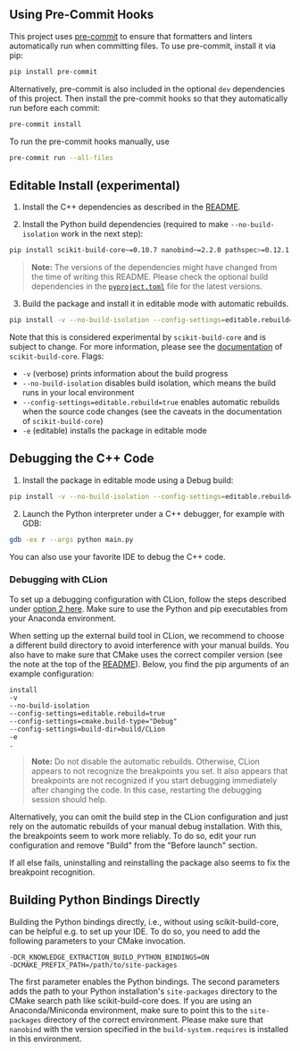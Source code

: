 ## Using Pre-Commit Hooks

This project uses [pre-commit](https://pre-commit.com/) to ensure that formatters and linters automatically run when committing files.
To use pre-commit, install it via pip:

```bash
pip install pre-commit
```

Alternatively, pre-commit is also included in the optional `dev` dependencies of this project.
Then install the pre-commit hooks so that they automatically run before each commit:

```bash
pre-commit install
```

To run the pre-commit hooks manually, use

```bash
pre-commit run --all-files
```

## Editable Install (experimental)

1. Install the C++ dependencies as described in the [README](../README.md).

2. Install the Python build dependencies (required to make `--no-build-isolation` work in the next step):

```bash
pip install scikit-build-core~=0.10.7 nanobind~=2.2.0 pathspec>=0.12.1 pyproject-metadata>=0.7.1 typing_extensions~=4.12.2 cmake>=3.24
```

> **Note:** The versions of the dependencies might have changed from the time of writing this README. Please check the
> optional build dependencies in the [`pyproject.toml`](../pyproject.toml) file for the latest versions.

3. Build the package and install it in editable mode with automatic rebuilds.

```bash
pip install -v --no-build-isolation --config-settings=editable.rebuild=true -e .
```

Note that this is considered experimental by `scikit-build-core` and is subject to change.
For more information, please see
the [documentation](https://scikit-build-core.readthedocs.io/en/latest/configuration.html#editable-installs)
of `scikit-build-core`.
Flags:

- `-v` (verbose) prints information about the build progress
- `--no-build-isolation` disables build isolation, which means the build runs in your local environment
- `--config-settings=editable.rebuild=true` enables automatic rebuilds when the source code changes (see the caveats in
  the documentation of `scikit-build-core`)
- `-e` (editable) installs the package in editable mode

## Debugging the C++ Code

1. Install the package in editable mode using a Debug build:

```bash
pip install -v --no-build-isolation --config-settings=editable.rebuild=true --config-settings=cmake.build-type="Debug" -e .
```

2. Launch the Python interpreter under a C++ debugger, for example with GDB:

```bash
gdb -ex r --args python main.py
```

You can also use your favorite IDE to debug the C++ code.

### Debugging with CLion

To set up a debugging configuration with CLion, follow the steps described
under [option 2 here](https://www.jetbrains.com/help/clion/debugging-python-extensions.html#debug-custom-py).
Make sure to use the Python and pip executables from your Anaconda environment.

When setting up the external build tool in CLion, we recommend to choose a different build directory to avoid
interference with your manual builds.
You also have to make sure that CMake uses the correct compiler version (see the note at the top of
the [README](../README.md)).
Below, you find the pip arguments of an example configuration:

```
install
-v
--no-build-isolation
--config-settings=editable.rebuild=true
--config-settings=cmake.build-type="Debug"
--config-settings=build-dir=build/CLion
-e
.
```

> **Note:** Do not disable the automatic rebuilds. Otherwise, CLion appears to not recognize the breakpoints you set.
> It also appears that breakpoints are not recognized if you start debugging immediately after changing the code.
> In this case, restarting the debugging session should help.

Alternatively, you can omit the build step in the CLion configuration and just rely on the automatic rebuilds of your
manual debug installation.
With this, the breakpoints seem to work more reliably.
To do so, edit your run configuration and remove "Build" from the "Before launch" section.

If all else fails, uninstalling and reinstalling the package also seems to fix the breakpoint recognition.

## Building Python Bindings Directly

Building the Python bindings directly, i.e., without using scikit-build-core, can be helpful e.g. to set up your IDE.
To do so, you need to add the following parameters to your CMake invocation.
```
-DCR_KNOWLEDGE_EXTRACTION_BUILD_PYTHON_BINDINGS=ON
-DCMAKE_PREFIX_PATH=/path/to/site-packages
```
The first parameter enables the Python bindings.
The second parameters adds the path to your Python installation's `site-packages` directory to the CMake search path like scikit-build-core does.
If you are using an Anaconda/Miniconda environment, make sure to point this to the `site-packages` directory of the correct environment.
Please make sure that `nanobind` with the version specified in the `build-system.requires` is installed in this environment.
